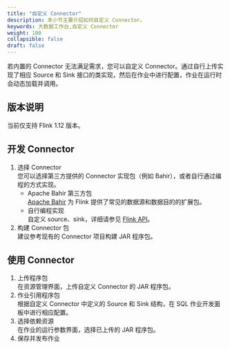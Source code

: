 ```yaml
---
title: "自定义 Connector"
description: 本小节主要介绍如何自定义 Connector。 
keywords: 大数据工作台,自定义 Connector
weight: 100
collapsible: false
draft: false
---
```


若内置的 Connector 无法满足需求，您可以自定义 Connector。通过自行上传实现了相应 Source 和 Sink 接口的类实现，然后在作业中进行配置，作业在运行时会动态加载并调用。

## 版本说明

当前仅支持 Flink 1.12 版本。

## 开发 Connector

1. 选择 Connector   
    您可以选择第三方提供的 Connector 实现包（例如 Bahir），或者自行通过编程的方式实现。   
    - Apache Bahir 第三方包   
        [Apache Bahir](https://github.com/apache/bahir-flink) 为 Flink 提供了常见的数据源和数据目的的扩展包。   
    - 自行编程实现   
        自定义 source、sink，详细请参见 [Flink API](https://ci.apache.org/projects/flink/flink-docs-release-1.13/zh/docs/dev/table/sourcessinks/)。
2. 构建 Connector 包   
    建议参考现有的 Connector 项目构建 JAR 程序包。

## 使用 Connector

1. 上传程序包   
    在资源管理界面，上传自定义 Connector 的 JAR 程序包。   
2. 作业引用程序包   
    根据自定义 Connector 中定义的 Source 和 Sink 结构，在 SQL 作业开发面板中进行相应配置。
3. 选择依赖资源   
    在作业的运行参数界面，选择已上传的 JAR 程序包。
4. 保存并发布作业

